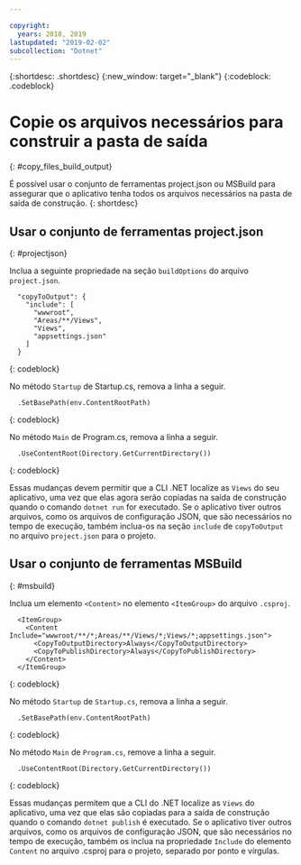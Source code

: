 ```yaml
---

copyright:
  years: 2018, 2019
lastupdated: "2019-02-02"
subcollection: "Dotnet"
---
```


{:shortdesc: .shortdesc}
{:new_window: target="_blank"}
{:codeblock: .codeblock}


# Copie os arquivos necessários para construir a pasta de saída
{: #copy_files_build_output}

É possível usar o conjunto de ferramentas project.json ou MSBuild para assegurar que o aplicativo tenha todos os arquivos necessários na pasta de saída de construção.
{: shortdesc}


## Usar o conjunto de ferramentas project.json
{: #projectjson}

Inclua a seguinte propriedade na seção `buildOptions` do arquivo `project.json`.
```
  "copyToOutput": {
    "include": [
      "wwwroot",
      "Areas/**/Views",
      "Views",
      "appsettings.json"
    ]
  }
```
{: codeblock}

No método `Startup` de Startup.cs, remova a linha a seguir.
```
  .SetBasePath(env.ContentRootPath)
```
{: codeblock}

No método `Main` de Program.cs, remova a linha a seguir.
```
  .UseContentRoot(Directory.GetCurrentDirectory())
```
{: codeblock}

Essas mudanças devem permitir que a CLI .NET localize as `Views`
do seu aplicativo, uma vez que elas agora serão copiadas na saída de construção quando o
comando `dotnet run` for executado.  Se o aplicativo tiver outros arquivos, como os arquivos de configuração JSON, que são necessários no tempo de execução, também inclua-os na seção `include` de `copyToOutput` no arquivo `project.json` para o projeto.

## Usar o conjunto de ferramentas MSBuild
{: #msbuild}

Inclua um elemento `<Content>` no elemento `<ItemGroup>` do arquivo `.csproj`.
```
  <ItemGroup>
    <Content Include="wwwroot/**/*;Areas/**/Views/*;Views/*;appsettings.json">
      <CopyToOutputDirectory>Always</CopyToOutputDirectory>
      <CopyToPublishDirectory>Always</CopyToPublishDirectory>
    </Content>
  </ItemGroup>
```
{: codeblock}

No método `Startup` de `Startup.cs`, remova a linha a seguir.
```
  .SetBasePath(env.ContentRootPath)
```
{: codeblock}

No método `Main` de `Program.cs`, remove a linha a seguir.
```
  .UseContentRoot(Directory.GetCurrentDirectory())
```
{: codeblock}

Essas mudanças permitem que a CLI do .NET localize as `Views` do aplicativo, uma vez que elas são copiadas para a saída de construção quando o comando `dotnet publish` é executado.  Se o aplicativo tiver outros arquivos, como os arquivos de configuração JSON, que são necessários no tempo de execução, também os inclua na propriedade `Include` do elemento `Content` no arquivo .csproj para o projeto, separado por ponto e vírgulas.
